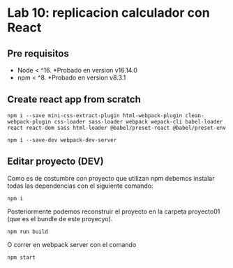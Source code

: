 # Lab 10: replicacion calculador con React

## Pre requisitos
- Node < ^16. *Probado en version v16.14.0
- npm < ^8. *Probado en version v8.3.1
## Create react app from scratch
```
npm i --save mini-css-extract-plugin html-webpack-plugin clean-webpack-plugin css-loader sass-loader webpack wepack-cli babel-loader react react-dom sass html-loader @babel/preset-react @babel/preset-env  
```
```
npm i --save-dev webpack-dev-server
```
## Editar proyecto (DEV)
Como es de costumbre con proyecto que utilizan npm debemos instalar todas las dependencias con el siguiente comando: 
```
npm i 
```
Posteriormente podemos reconstruir el proyecto en la carpeta proyecto01 (que es el bundle de este proyecyo). 
```
npm run build
```
O correr en webpack server con el comando
```
npm start
```